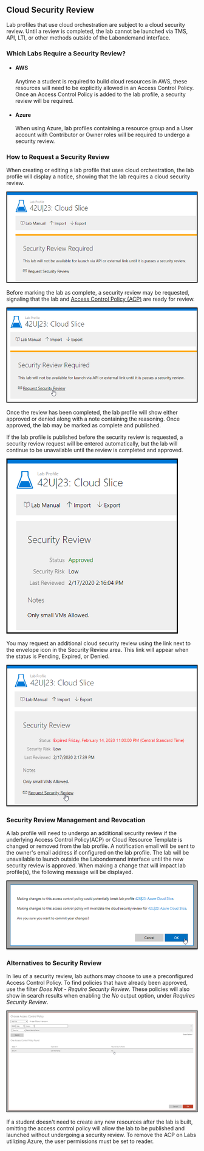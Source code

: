 ## Cloud Security Review
Lab profiles that use cloud orchestration are subject to a cloud security review. Until a review is completed, the lab cannot be launched via TMS, API, LTI, or other methods outside of the Labondemand interface.

### Which Labs Require a Security Review?

- #### AWS
    Anytime a student is required to build cloud resources in AWS, these resources will need to be explicitly allowed in an Access Control Policy. Once an Access Control Policy is added to the lab profile, a security review will be required.


- #### Azure
    When using Azure, lab profiles containing a resource group and a User account with Contributor or Owner roles will be required to undergo a security review.

### How to Request a Security Review

When creating or editing a lab profile that uses cloud orchestration, the lab profile will display a notice, showing that the lab requires a cloud security review.

![Pending Status](images/required-security-review.png)

Before marking the lab as complete, a security review may be requested, signaling that the lab and [Access Control Policy (ACP)](https://docs.learnondemandsystems.com/lod/create-a-restriction-policy.md) are ready for review. 

![Request Initial Security Review](images/initial-security-review-request.png)

Once the review has been completed, the lab profile will show either approved or denied along with a note containing the reasoning. 
Once approved, the lab may be marked as complete and published.

If the lab profile is published before the security review is requested, a security review request will be entered automatically, but the lab will continue to be unavailable until the review is completed and approved.

![Approved Status](images/cloud-security-approved.png)

You may request an additional cloud security review using the link next to the envelope icon in the Security Review area. This link will appear when the status is Pending, Expired, or Denied.

![Request Security Review](images/request-security-review.png)



### Security Review Management and Revocation

A lab profile will need to undergo an additional security review if the underlying Access Control Policy(ACP) or Cloud Resource Template is changed or removed from the lab profile. A notification email will be sent to the owner's email address if configured on the lab profile. The lab will be unavailable to launch outside the Labondemand interface until the new security review is approved. When making a change that will impact lab profile(s), the following message will be displayed. 

![](images/cloud-security-review.png)


### Alternatives to Security Review

 In lieu of a security review, lab authors may choose to use a preconfigured Access Control Policy. To find policies that have already been approved, use the filter _Does Not_ - _Require Security Review_. These policies will also show in search results when enabling the _No_ output option, under _Requires Security Review_.

![ACP shows no security review required.](images/security-review-required.png)

If a student doesn't need to create any new resources after the lab is built, omitting the access control policy will allow the lab to be published and launched without undergoing a security review. To remove the ACP on Labs utilizing Azure, the user permissions must be set to reader.